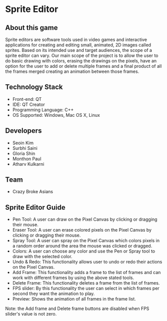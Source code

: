 # Sprite Editor


## About this game
Sprite editors are software tools used in video games and interactive applications for creating and editing small, animated, 2D images called sprites. Based on its intended use and target audiences, the scope of a sprite editor can vary. Our main scope of the project is to allow the user to do basic drawing with colors, erasing the drawings on the pixels, have an option for the user to add or delete multiple frames and a final product of all the frames merged creating an animation between those frames.
## Technology Stack
- Front-end: QT
- IDE: QT Creator
- Programming Language: C++
- OS Supported: Windows, Mac OS X, Linux

## Developers
- Seoin Kim
- Surbhi Saini
- Gloria Shin
- Monthon Paul
- Atharv Kulkarni

## Team
- Crazy Broke Asians

## Sprite Editor Guide
- Pen Tool: A user can draw on the Pixel Canvas by clicking or dragging their mouse.
- Eraser Tool: A user can erase colored pixels on the Pixel Canvas by clicking or dragging their mouse.
- Spray Tool: A user can spray on the Pixel Canvas which colors pixels in a random order around the area the mouse was clicked or dragged.
- Colors: A user can choose any color and use the Pen or Spray tool to draw with the selected color.
- Undo & Redo: This functionality allows user to undo or redo their actions on the Pixel Canvas.
- Add Frame: This functionality adds a frame to the list of frames and can work with different frames by using the above stated tools.
- Delete Frame: This functionality deletes a frame from the list of frames.
- FPS slider: By this functionality the user can select in which frames per second they want the animation to play.
- Preview: Shows the animation of all frames in the frame list.

Note: the Add frame and Delete frame buttons are disabled when FPS slider's value is not zero.

